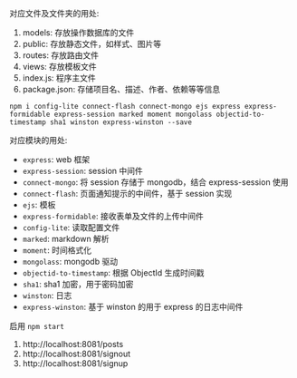 对应文件及文件夹的用处:

1. models: 存放操作数据库的文件
2. public: 存放静态文件，如样式、图片等
3. routes: 存放路由文件
4. views: 存放模板文件
5. index.js: 程序主文件
6. package.json: 存储项目名、描述、作者、依赖等等信息

```
npm i config-lite connect-flash connect-mongo ejs express express-formidable express-session marked moment mongolass objectid-to-timestamp sha1 winston express-winston --save
```

对应模块的用处:

* `express`: web 框架
* `express-session`: session 中间件
* `connect-mongo`: 将 session 存储于 mongodb，结合 express-session 使用
* `connect-flash`: 页面通知提示的中间件，基于 session 实现
* `ejs`: 模板
* `express-formidable`: 接收表单及文件的上传中间件
* `config-lite`: 读取配置文件
* `marked`: markdown 解析
* `moment`: 时间格式化
* `mongolass`: mongodb 驱动
* `objectid-to-timestamp`: 根据 ObjectId 生成时间戳
* `sha1`: sha1 加密，用于密码加密
* `winston`: 日志
* `express-winston`: 基于 winston 的用于 express 的日志中间件

启用 `npm start`

1. http://localhost:8081/posts
2. http://localhost:8081/signout
3. http://localhost:8081/signup